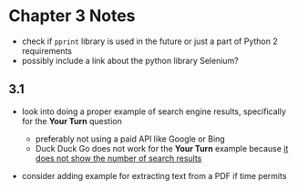 # Chapter 3 Notes

* check if `pprint` library is used in the future or just a part of Python 2 requirements
* possibly include a link about the python library Selenium?

## 3.1

* look into doing a proper example of search engine results,  specifically for the **Your Turn** question
  * preferably not using a paid API like Google or Bing
  * Duck Duck Go does not work for the **Your Turn** example because [it does not show the number of search results](https://help.duckduckgo.com/duckduckgo-help-pages/results/number-of-results/)

* consider adding example for extracting text from a PDF if time permits